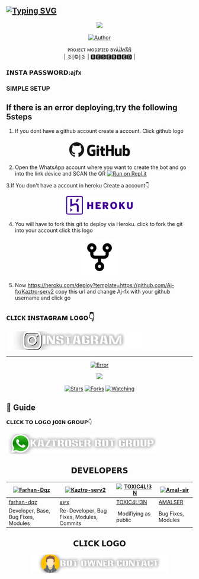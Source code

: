 ## [![Typing SVG](https://readme-typing-svg.herokuapp.com?font=Lemon+milk&color=F7000&lines=Welcome+to+𝙺𝚊𝚣𝚝𝚛𝚘𝚜𝚎𝚛+WA+Bot+repo;Created+by+Aj+fx;This+is+a+userbot+privet+and+public+bot;With+more+features)](https://git.io/typing-svg)
 
  <p align="center">
<span class="avatar"><img height='330' src="https://i.imgur.com/u76xdWZ.jpeg"> </a></span>
</p>
  <p align="center">
<a href="https://github.com/aj-fx"><img title="Author" src="https://img.shields.io/badge/Owner-𝗔𝗝𝗙𝗫-Ajfx/Kaztroserv2?color=blue&style=for-the-badge&logo=whatsapp"></a>
</p>
<p align="center">
ᴘʀᴏᴊᴇᴄᴛ ᴍᴏᴅɪғɪᴇᴅ ʙʏ<a href="https://github.com/cyberchekuthan">ᴀͥᴊͭᴀᷤʏᴀͫɴͤ</a>
    <br>
       | 彡[©]彡 |
       🆁🅴🆂🅴🆁🆅🅴🅳 |
    <br> 
</p>

### 𝗜𝗡𝗦𝗧𝗔 𝗣𝗔𝗦𝗦𝗪𝗢𝗥𝗗:ajfx

### SIMPLE SETUP

## If there is an error deploying,try the following 5steps
 1. If you dont have a github account create a account. Click github logo
<p align="center">
<a href="https://github.com/signup/"><span class="avatar"><img height='50' src="./photo/aj.png" alt="Error"> </a></span>
 
2. Open the WhatsApp account where you want to create the bot and go into the link device and SCAN the QR
[![Run on Repl.it](https://repl.it/badge/github/quiec/whatsAlfa)](https://replit.com/@Aj-fx/Kaztroser?v=1)
  
3.If You don't have a account in heroku Create a account👇
<p align="center">
 <a href="https://signup.heroku.com"><span class="avatar"><img height='50' src="./photo/hh.png" alt="Error"> </a></span>

4. You will have to fork this git to deploy via Heroku.
  click to fork the git into your account click this logo
   
<p align="center">
 <a href="https://github.com/Aj-fx/Kaztro-serv2/fork"><span class="avatar"><img height='100' src="./photo/appu.png" alt="Error"> </a></span>

5. Now https://heroku.com/deploy?template=https://github.com/Aj-fx/Kaztro-serv2 copy this url and change Aj-fx with your github username and click go<br>

## ᴄʟɪᴄᴋ ɪɴsᴛᴀɢʀᴀᴍ ʟᴏɢᴏ👇

  <a href="https://instagram.com/ajayan_007?utm_medium=copy_link"><span class="avatar"><img height='50' src="./photo/Noorin.png" alt="Error"> </a></span>
  

----

  <p align="center">
  <a href="httsp://github.com/Aj-fx/Kaztro-serv2">
   <p align="center">
<a href="https://github.com/Aj-fx/Kaztro-serv2/blob/master/plugins/README.md"><span class="avatar"><img height='20' src="https://komarev.com/ghpvc/?username=Aj-fx&label=Profile%20views&color=ff69b4&label=Profile+Views&style=plastic" alt="Error"> </a></span>
<a href="https://github.com/Aj-fx/followers">
  <p align="center">
<img src="https://img.shields.io/github/repo-size/Aj-fx/Kaztro-serv2?color=green&label=Repo%20total%20size&style=plastic">
<p align="center">
<a href="https://github.com/Aj-fx/followers"
<img title="Followers" src="https://img.shields.io/github/followers/Aj-fx?color=blue&style=flat-square"></a>
<a href="https://github.com/Aj-fx/Kaztro-serv2/stargazers/"><img title="Stars" src="https://img.shields.io/github/stars/Aj-fx/Kaztro-serv2?color=blue&style=flat-square"></a>
<a href="https://github.com/Aj-fx/Kaztro-serv2/network/members"><img title="Forks" src="https://img.shields.io/github/forks/Aj-fx/Kaztro-serv2?color=blue&style=flat-square"></a>
<a href="https://github.com/Aj-fx/Kaztro-serv2/watchers"><img title="Watching" src="https://img.shields.io/github/watchers/Aj-fx/Kaztro-serv2?label=Watchers&color=blue&style=flat-square"></a>
</p>

## 📢 Guide
 𝗖𝗟𝗜𝗖𝗞 𝗧𝗢 𝗟𝗢𝗚𝗢 𝗝𝗢𝗜𝗡 𝗚𝗥𝗢𝗨𝗣👇
    <br>
<br>
  <a href="https://chat.whatsapp.com/EdukdzFc6suJNCs62aJB3f"><span class="avatar"><img height='55' src="./photo/group.png" alt="Error"> </a></span>
  <div align="center">
     


## 𝗗𝗘𝗩𝗘𝗟𝗢𝗣𝗘𝗥𝗦
  <div align="center">
    
  [![Farhan-Dqz](https://github.com/farhan-dqz.png?size=100)](https://github.com/farhan-dqz) | [![Kaztro-serv2](https://github.com/Aj-fx.png?size=100)](https://github.com/Aj-fx) |  [![TOXIC4L!3N](https://github.com/Alien-alfa.png?size=100)](https://github.com/AI-VIKI) | [![Amal-sir](https://github.com/Amal-ser.png?size=1000)](https://github.com/Amal-ser) 
----|----|----|----
[farhan-dqz](https://github.com/farhan-dqz) | [ᴀᴊғx](https://github.com/Aj-fx) | [TOXIC4L!3N](https://github.com/AI-VIKI) | [AMALSER](https://github.com/Amal-ser) 
Developer, Base, Bug Fixes, Modules| Re-Developer, Bug Fixes, Modules, Commits |  Modifiying  as   public | Bug Fixes, Modules 
  </div>

## 𝗖𝗟𝗜𝗖𝗞 𝗟𝗢𝗚𝗢
  <a href="http://wa.me/918281440156?text=Can%20you%20help%20bro"><span class="avatar"><img height='50' src="./photo/dlover.png" alt="Error"> </a></span>


